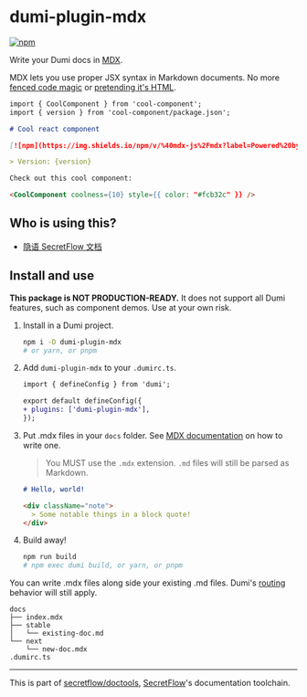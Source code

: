 # dumi-plugin-mdx

[![npm](https://img.shields.io/npm/v/%40mdx-js%2Fmdx?label=Powered%20by%20%40mdx-js%2Fmdx)](https://www.npmjs.com/package/@mdx-js/mdx)

Write your Dumi docs in [MDX](https://mdxjs.com/).

MDX lets you use proper JSX syntax in Markdown documents. No more
[fenced code magic](https://d.umijs.org/guide/write-demo#代码块) or [pretending it's HTML](https://d.umijs.org/theme/global-component#实践与限制).

```md
import { CoolComponent } from 'cool-component';
import { version } from 'cool-component/package.json';

# Cool react component

[![npm](https://img.shields.io/npm/v/%40mdx-js%2Fmdx?label=Powered%20by%20%40mdx-js%2Fmdx)](https://www.npmjs.com/package/@mdx-js/mdx)

> Version: {version}

Check out this cool component:

<CoolComponent coolness={10} style={{ color: "#fcb32c" }} />
```

## Who is using this?

- [隐语 SecretFlow 文档](https://www.secretflow.org.cn/docs/secretflow)

## Install and use

**This package is NOT PRODUCTION-READY.** It does not support all Dumi features, such as
component demos. Use at your own risk.

1. Install in a Dumi project.

   ```bash
   npm i -D dumi-plugin-mdx
   # or yarn, or pnpm
   ```

2. Add `dumi-plugin-mdx` to your `.dumirc.ts`.

   ```diff
   import { defineConfig } from 'dumi';

   export default defineConfig({
   + plugins: ['dumi-plugin-mdx'],
   });
   ```

3. Put .mdx files in your `docs` folder. See [MDX documentation](https://mdxjs.com/docs/what-is-mdx/) on how to write one.

   > You MUST use the `.mdx` extension. `.md` files will still be parsed as Markdown.

   ```md
   # Hello, world!

   <div className="note">
     > Some notable things in a block quote!
   </div>
   ```

4. Build away!

   ```bash
   npm run build
   # npm exec dumi build, or yarn, or pnpm
   ```

You can write .mdx files along side your existing .md files. Dumi's [routing](https://d.umijs.org/guide/conventional-routing) behavior will still apply.

```
docs
├── index.mdx
├── stable
│   └── existing-doc.md
└── next
    └── new-doc.mdx
.dumirc.ts
```

---

This is part of [secretflow/doctools], [SecretFlow]'s documentation toolchain.

[secretflow/doctools]: https://github.com/secretflow/doctools
[SecretFlow]: https://secretflow.org.cn/
